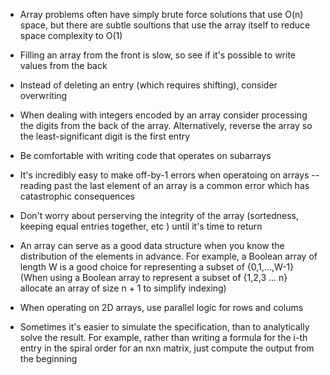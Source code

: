 * Array problems often have simply brute force solutions that use O(n) space, but there are subtle soultions that use the array itself to reduce space complexity to O(1)

* Filling an array from the front is slow, so see if it's possible to write values from the back

* Instead of deleting an entry (which requires shifting), consider overwriting

* When dealing with integers encoded by an array consider processing the digits from the back of the array. Alternatively, reverse the array so the least-significant digit is the first entry
* Be comfortable with writing code that operates on subarrays
* It's incredibly easy to make off-by-1 errors when operatoing on arrays -- reading past the last element of an array is a common error which has catastrophic consequences
* Don't worry about perserving the integrity of the array (sortedness, keeping equal entries together, etc ) until it's time to return
* An array can serve as a good data structure when you know the distribution of the elements in advance. For example, a Boolean array of length W is a good choice for representing a subset of {0,1,...,W-1} (When using a Boolean array to represent a subset of {1,2,3 ... n} allocate an array of size n + 1 to simplify indexing)
* When operating on 2D arrays, use parallel logic for rows and colums
* Sometimes it's easier to simulate the specification, than to analytically solve the result. For example, rather than writing a formula for the i-th entry in the spiral order for an nxn matrix, just compute the output from the beginning